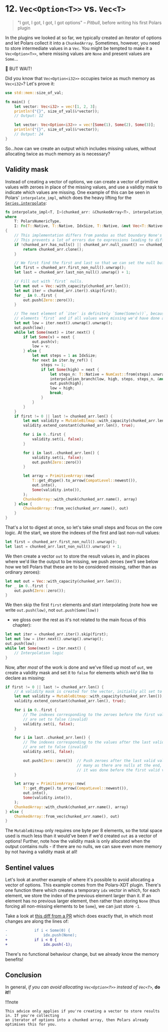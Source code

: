 
# 12. `Vec<Option<T>>` vs. `Vec<T>`

> "I got, I got, I got, I got options" – _Pitbull_, before writing his first Polars plugin

In the plugins we looked at so far, we typically created an iterator of options and let Polars collect it into a `ChunkedArray`.
Sometimes, however, you need to store intermediate values in a `Vec`. You might be tempted to make it a `Vec<Option<T>>`, where
missing values are `None` and present values are `Some`...

🛑 BUT WAIT!

Did you know that `Vec<Option<i32>>` occupies twice as much memory as `Vec<i32>`? Let's prove it:

```rust
use std::mem::size_of_val;

fn main() {
    let vector: Vec<i32> = vec![1, 2, 3];
    println!("{}", size_of_val(&*vector));
    // Output: 12

    let vector: Vec<Option<i32>> = vec![Some(1), Some(2), Some(3)];
    println!("{}", size_of_val(&*vector));
    // Output: 24
}
```

So...how can we create an output which includes missing values, without allocating twice as much memory as is necessary?

## Validity mask

Instead of creating a vector of options, we can create a vector of primitive values with zeroes in place of the missing values, and use
a validity mask to indicate which values are missing. One example of this can be seen in Polars' `interpolate_impl`, which does the heavy lifting for the
[`Series.interpolate`](https://docs.pola.rs/api/python/version/0.18/reference/series/api/polars.Series.interpolate.html):

```rust
fn interpolate_impl<T, I>(chunked_arr: &ChunkedArray<T>, interpolation_branch: I) -> ChunkedArray<T>
where
    T: PolarsNumericType,
    I: Fn(T::Native, T::Native, IdxSize, T::Native, &mut Vec<T::Native>),
{
    // This implementation differs from pandas as that boundary None's are not removed.
    // This prevents a lot of errors due to expressions leading to different lengths.
    if !chunked_arr.has_nulls() || chunked_arr.null_count() == chunked_arr.len() {
        return chunked_arr.clone();
    }

    // We first find the first and last so that we can set the null buffer.
    let first = chunked_arr.first_non_null().unwrap();
    let last = chunked_arr.last_non_null().unwrap() + 1;

    // Fill out with `first` nulls.
    let mut out = Vec::with_capacity(chunked_arr.len());
    let mut iter = chunked_arr.iter().skip(first);
    for _ in 0..first {
        out.push(Zero::zero());
    }

    // The next element of `iter` is definitely `Some(Some(v))`, because we skipped the first
    // elements `first` and if all values were missing we'd have done an early return.
    let mut low = iter.next().unwrap().unwrap();
    out.push(low);
    while let Some(next) = iter.next() {
        if let Some(v) = next {
            out.push(v);
            low = v;
        } else {
            let mut steps = 1 as IdxSize;
            for next in iter.by_ref() {
                steps += 1;
                if let Some(high) = next {
                    let steps_n: T::Native = NumCast::from(steps).unwrap();
                    interpolation_branch(low, high, steps, steps_n, &mut out);
                    out.push(high);
                    low = high;
                    break;
                }
            }
        }
    }
    if first != 0 || last != chunked_arr.len() {
        let mut validity = MutableBitmap::with_capacity(chunked_arr.len());
        validity.extend_constant(chunked_arr.len(), true);

        for i in 0..first {
            validity.set(i, false);
        }

        for i in last..chunked_arr.len() {
            validity.set(i, false);
            out.push(Zero::zero())
        }

        let array = PrimitiveArray::new(
            T::get_dtype().to_arrow(CompatLevel::newest()),
            out.into(),
            Some(validity.into()),
        );
        ChunkedArray::with_chunk(chunked_arr.name(), array)
    } else {
        ChunkedArray::from_vec(chunked_arr.name(), out)
    }
}
```

That's a lot to digest at once, so let's take small steps and focus on the core logic.
At the start, we store the indexes of the first and last non-null values:

```rust
let first = chunked_arr.first_non_null().unwrap();
let last = chunked_arr.last_non_null().unwrap() + 1;
```

We then create a vector `out` to store the result values in, and in places where we'd like
the output to be missing, we push zeroes (we'll see below how we tell Polars that these are
to be considered missing, rather than as ordinary zeroes):

```rust
let mut out = Vec::with_capacity(chunked_arr.len());
for _ in 0..first {
    out.push(Zero::zero());
}
```

We then skip the first `first` elements and start interpolating (note how we write `out.push(low)`, not `out.push(Some(low))`
- we gloss over the rest as it's not related to the main focus of this chapter):

```rust
let mut iter = chunked_arr.iter().skip(first);
let mut low = iter.next().unwrap().unwrap();
out.push(low);
while let Some(next) = iter.next() {
    // Interpolation logic
}
```

Now, after _most_ of the work is done and we've filled up most of `out`,
we create a validity mask and set it to `false` for elements which we'd like to declare as missing:

```rust
if first != 0 || last != chunked_arr.len() {
    // A validity mask is created for the vector, initially all set to true
    let mut validity = MutableBitmap::with_capacity(chunked_arr.len());
    validity.extend_constant(chunked_arr.len(), true);

    for i in 0..first {
        // The indexes corresponding to the zeroes before the first valid value
        // are set to false (invalid)
        validity.set(i, false);
    }

    for i in last..chunked_arr.len() {
        // The indexes corresponding to the values after the last valid value
        // are set to false (invalid)
        validity.set(i, false);

        out.push(Zero::zero())  // Push zeroes after the last valid value, as
                                // many as there are nulls at the end, just like
                                // it was done before the first valid value.
    }

    let array = PrimitiveArray::new(
        T::get_dtype().to_arrow(CompatLevel::newest()),
        out.into(),
        Some(validity.into()),
    );
    ChunkedArray::with_chunk(chunked_arr.name(), array)
} else {
    ChunkedArray::from_vec(chunked_arr.name(), out)
}
```

The `MutableBitmap` only requires one byte per 8 elements, so the total space used is much less than it would've been
if we'd created `out` as a vector of options!
Further, note how the validity mask is only allocated when the output contains nulls - if there are no nulls, we can
save even more memory by not having a validity mask at all!

## Sentinel values

Let's look at another example of where it's possible to avoid allocating a vector of options. This example comes
from the Polars-XDT plugin. There's one function there which creates a temporary `idx` vector in which, for
each element, we store the index of the previous element larger than it. If an element has no previous larger
element, then rather than storing `None` (thus forcing all non-missing elements to be `Some`), we can just
store `-1`.

Take a look at [this diff from a PR](https://github.com/pola-rs/polars-xdt/pull/79/files#diff-991878a926639bba03bcc36a2790f73181b358f2ff59e0256f9ad76aa707be35) which does exactly that,
in which most changes are along the lines of:

```diff
-            if i < Some(0) {
-                idx.push(None);
+            if i < 0 {
+                idx.push(-1);
```

There's no functional behaviour change, but we already know the memory benefits!

## Conclusion

In general, _if you can avoid allocating `Vec<Option<T>>` instead of `Vec<T>`,_ __do it!__!

!!!note

    This advice only applies if you're creating a vector to store results in. If you're collecting
    an iterator of options into a chunked array, then Polars already optimises this for you.
